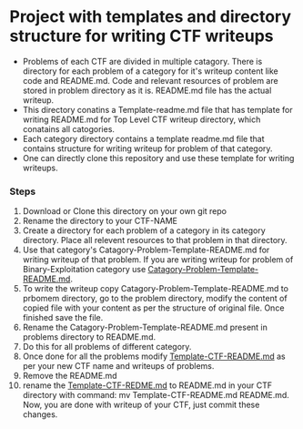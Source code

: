 # Project with templates and directory structure for writing CTF writeups

* Problems of each CTF are divided in multiple catagory. There is directory for each problem of a category for it's writeup content like code and README.md. Code and relevant resources of problem are stored in problem directory as it is. README.md file has the actual writeup.
* This directory conatins a Template-readme.md file that has template for writing README.md for Top Level CTF writeup directory, which conatains all catogories.
* Each category directory contains a template readme.md file that contains structure for writing writeup for problem of that category.
* One can directly clone this repository and use these template for writing writeups.

### Steps
1. Download or Clone this directory on your own git repo
2. Rename the directory to your CTF-NAME
3. Create a directory for each problem of a category in its category directory. Place all relevent resources to that problem in that directory. 
4. Use that category's Catagory-Problem-Template-README.md for writing writeup of that problem. If you are writing writeup for problem of Binary-Exploitation category use [Catagory-Problem-Template-README.md](Catagory-Problem-Template-README.md).
5. To write the writeup copy Catagory-Problem-Template-README.md to prbomem directory, go to the problem directory, modify the content of copied file with your content as per the structure of original file. Once finished save the file.
6. Rename the Catagory-Problem-Template-README.md present in problems directory to README.md.
7. Do this for all problems of different category.
8. Once done for all the problems modify  [Template-CTF-README.md](Template-CTF-README.md) as per your new CTF name and writeups of problems.
9. Remove the README.md 
10. rename the [Template-CTF-REDME.md](Template-CTF-README.md) to README.md in your CTF directory with command: mv Template-CTF-README.md README.md. Now, you are done with writeup of your CTF, just commit these changes.

